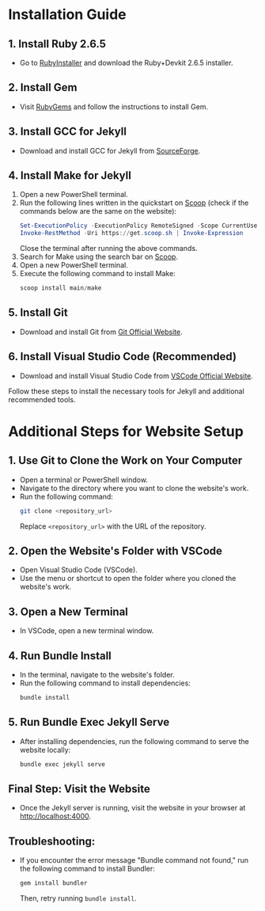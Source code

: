 # Installation Guide

## 1. Install Ruby 2.6.5
- Go to [RubyInstaller](https://rubyinstaller.org/downloads/archives/) and download the Ruby+Devkit 2.6.5 installer.

## 2. Install Gem
- Visit [RubyGems](https://rubygems.org/pages/download?locale=fr) and follow the instructions to install Gem.

## 3. Install GCC for Jekyll
- Download and install GCC for Jekyll from [SourceForge](https://sourceforge.net/projects/mingw/).

## 4. Install Make for Jekyll
1. Open a new PowerShell terminal.
2. Run the following lines written in the quickstart on [Scoop](https://scoop.sh/#/) (check if the commands below are the same on the website):
    ```powershell
    Set-ExecutionPolicy -ExecutionPolicy RemoteSigned -Scope CurrentUser
    Invoke-RestMethod -Uri https://get.scoop.sh | Invoke-Expression
    ```
    Close the terminal after running the above commands.
3. Search for Make using the search bar on [Scoop](https://scoop.sh/#/).
4. Open a new PowerShell terminal.
5. Execute the following command to install Make:
    ```powershell
    scoop install main/make
    ```

## 5. Install Git
- Download and install Git from [Git Official Website](https://git-scm.com/downloads).

## 6. Install Visual Studio Code (Recommended)
- Download and install Visual Studio Code from [VSCode Official Website](https://code.visualstudio.com/download).

Follow these steps to install the necessary tools for Jekyll and additional recommended tools.

# Additional Steps for Website Setup

## 1. Use Git to Clone the Work on Your Computer
- Open a terminal or PowerShell window.
- Navigate to the directory where you want to clone the website's work.
- Run the following command:
    ```bash
    git clone <repository_url>
    ```
    Replace `<repository_url>` with the URL of the repository.

## 2. Open the Website's Folder with VSCode
- Open Visual Studio Code (VSCode).
- Use the menu or shortcut to open the folder where you cloned the website's work.

## 3. Open a New Terminal
- In VSCode, open a new terminal window.

## 4. Run Bundle Install
- In the terminal, navigate to the website's folder.
- Run the following command to install dependencies:
    ```bash
    bundle install
    ```

## 5. Run Bundle Exec Jekyll Serve
- After installing dependencies, run the following command to serve the website locally:
    ```bash
    bundle exec jekyll serve
    ```

## Final Step: Visit the Website
- Once the Jekyll server is running, visit the website in your browser at [http://localhost:4000](http://localhost:4000).

## Troubleshooting:
- If you encounter the error message "Bundle command not found," run the following command to install Bundler:
    ```bash
    gem install bundler
    ```
    Then, retry running `bundle install`.
